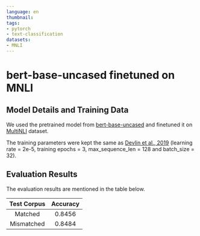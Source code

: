 ```yaml
---
language: en
thumbnail: 
tags:
- pytorch
- text-classification
datasets:
- MNLI
---
```


# bert-base-uncased finetuned on MNLI

## Model Details and Training Data

We used the pretrained model from [bert-base-uncased](https://huggingface.co/bert-base-uncased) and finetuned it on [MultiNLI](https://cims.nyu.edu/~sbowman/multinli/) dataset. 

The training parameters were kept the same as [Devlin et al., 2019](https://arxiv.org/abs/1810.04805) (learning rate = 2e-5, training epochs = 3, max_sequence_len = 128 and batch_size = 32).

## Evaluation Results

The evaluation results are mentioned in the table below.

| Test Corpus | Accuracy |
|:---:|:---------:|
| Matched | 0.8456 |
| Mismatched | 0.8484 |

